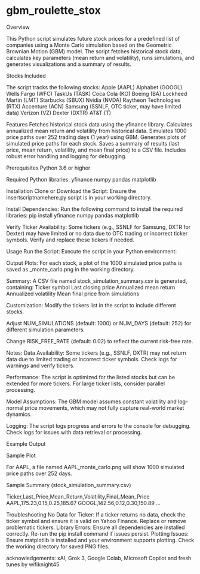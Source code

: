 # gbm_roulette_stox

Overview

This Python script simulates future stock prices for a predefined list of companies using a Monte Carlo simulation based on the Geometric Brownian Motion (GBM) model. The script fetches historical stock data, calculates key parameters (mean return and volatility), runs simulations, and generates visualizations and a summary of results.

Stocks Included

The script tracks the following stocks:
Apple (AAPL)
Alphabet (GOOGL)
Wells Fargo (WFC)
TaskUs (TASK)
Coca Cola (KO)
Boeing (BA)
Lockheed Martin (LMT)
Starbucks (SBUX)
Nvidia (NVDA)
Raytheon Technologies (RTX)
Accenture (ACN)
Samsung (SSNLF, OTC ticker, may have limited data)
Verizon (VZ)
Dexter (DXTR)
AT&T (T)

Features
Fetches historical stock data using the yfinance library.
Calculates annualized mean return and volatility from historical data.
Simulates 1000 price paths over 252 trading days (1 year) using GBM.
Generates plots of simulated price paths for each stock.
Saves a summary of results (last price, mean return, volatility, and mean final price) to a CSV file.
Includes robust error handling and logging for debugging.

Prerequisites
Python 3.6 or higher

Required Python libraries:
yfinance
numpy
pandas
matplotlib

Installation
Clone or Download the Script:
Ensure the insertscriptnamehere.py script is in your working directory.

Install Dependencies: Run the following command to install the required libraries:
pip install yfinance numpy pandas matplotlib

Verify Ticker Availability:
Some tickers (e.g., SSNLF for Samsung, DXTR for Dexter) may have limited or no data due to OTC trading or incorrect ticker symbols. Verify and replace these tickers if needed.

Usage
Run the Script: Execute the script in your Python environment:

Output
Plots: For each stock, a plot of the 1000 simulated price paths is saved as <ticker>_monte_carlo.png in the working directory.

Summary: A CSV file named stock_simulation_summary.csv is generated, containing:
Ticker symbol
Last closing price
Annualized mean return
Annualized volatility
Mean final price from simulations

Customization:
Modify the tickers list in the script to include different stocks.

Adjust NUM_SIMULATIONS (default: 1000) or NUM_DAYS (default: 252) for different simulation parameters.

Change RISK_FREE_RATE (default: 0.02) to reflect the current risk-free rate.

Notes:
Data Availability: Some tickers (e.g., SSNLF, DXTR) may not return data due to limited trading or incorrect ticker symbols. Check logs for warnings and verify tickers.

Performance: The script is optimized for the listed stocks but can be extended for more tickers. For large ticker lists, consider parallel processing.

Model Assumptions: The GBM model assumes constant volatility and log-normal price movements, which may not fully capture real-world market dynamics.

Logging: The script logs progress and errors to the console for debugging. Check logs for issues with data retrieval or processing.

Example Output

Sample Plot

For AAPL, a file named AAPL_monte_carlo.png will show 1000 simulated price paths over 252 days.

Sample Summary (stock_simulation_summary.csv)

Ticker,Last_Price,Mean_Return,Volatility,Final_Mean_Price
AAPL,175.23,0.15,0.25,185.67
GOOGL,142.56,0.12,0.30,150.89
...

Troubleshooting
No Data for Ticker: If a ticker returns no data, check the ticker symbol and ensure it is valid on Yahoo Finance. Replace or remove problematic tickers.
Library Errors: Ensure all dependencies are installed correctly. Re-run the pip install command if issues persist.
Plotting Issues: Ensure matplotlib is installed and your environment supports plotting. Check the working directory for saved PNG files.

acknowledgements: xAI, Grok 3, Google Colab, Microsoft Copilot and fresh tunes by wifiknight45
